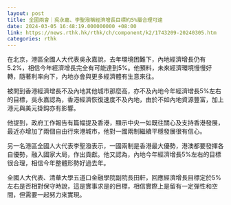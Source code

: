 ```yaml
---
layout: post
title: 全國兩會｜吳永嘉、李聖潑稱經濟增長目標約5%屬合理可達
date: 2024-03-05 16:48:19.000000000 +08:00
link: https://news.rthk.hk/rthk/ch/component/k2/1743209-20240305.htm
categories: rthk
---
```


在北京，港區全國人大代表吳永嘉說，去年環境困難下，內地經濟增長仍有5.2%，相信今年經濟增長完全有可能達到5%。他預料，未來經濟環境慢慢好轉，隨著利率向下，內地亦會與更多經濟體有生意來往。

被問到香港經濟增長不及內地其他城市那麼高，亦不及內地今年經濟增長5%左右的目標，吳永嘉認為，香港經濟恢復速度不及內地，由於不如內地資源豐富，加上港元與美元掛鈎亦有影響。

他提到，政府工作報告有篇幅提及香港，顯示中央一如既往關心及支持香港發展，最近亦增加了兩個自由行來港城市，他對一國兩制繼續平穩發展很有信心。

另一名港區全國人大代表李聖潑表示，一國兩制是香港最大優勢，港澳都要發揮各自優勢，融入國家大局，作出貢獻。他又認為，內地今年經濟增長5%左右的目標很合理，相信今年整體形勢好過去年。

全國人大代表、清華大學五道口金融學院副院長田軒，回應經濟增長目標定於5%左右是否相對保守時說，這是實事求是的目標，相信實際上是留有一定彈性和空間，但需要一起努力來實現。
